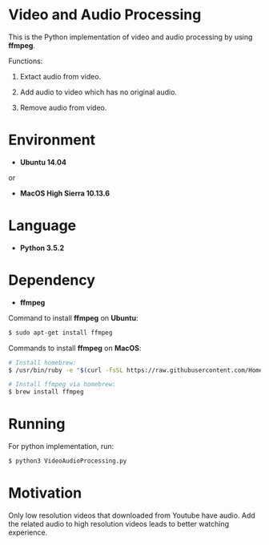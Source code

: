 # Video and Audio Processing

This is the Python implementation of video and audio processing by using **ffmpeg**.

Functions:

1. Extact audio from video.

2. Add audio to video which has no original audio.

3. Remove audio from video.

# Environment

* __Ubuntu 14.04__

or

* __MacOS High Sierra 10.13.6__

# Language

* __Python 3.5.2__

# Dependency

* __ffmpeg__

Command to install **ffmpeg** on **Ubuntu**:
```bash
$ sudo apt-get install ffmpeg
```

Commands to install **ffmpeg** on **MacOS**:
```bash
# Install homebrew:
$ /usr/bin/ruby -e "$(curl -fsSL https://raw.githubusercontent.com/Homebrew/install/master/install)"
```
```bash
# Install ffmpeg via homebrew:
$ brew install ffmpeg
```

# Running

For python implementation, run:
```bash
$ python3 VideoAudioProcessing.py
```

# Motivation

Only low resolution videos that downloaded from Youtube have audio. Add the related audio to high resolution videos leads to better watching experience.

